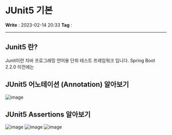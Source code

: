 # JUnit5 기본
**Write** : 2023-02-14 20:33
**Tag** :
***
## Junit5 란?
Junit이란 자바 프로그래밍 언어용 단위 테스트 프레임워크 입니다.
Spring Boot 2.2.0 이전에는
## JUnit5 어노테이션 (Annotation) 알아보기
![image](https://user-images.githubusercontent.com/56426044/218726724-54f29232-17ba-42a5-9912-31c84b209667.png)

## JUnit5 Assertions 알아보기
![image](https://user-images.githubusercontent.com/56426044/218731630-5ea3d5f4-6d85-4d66-b927-a65997e44323.png)
![image](https://user-images.githubusercontent.com/56426044/218731676-95f0bd63-d571-4e54-8e0f-0c39e883f2e8.png)
![image](https://user-images.githubusercontent.com/56426044/218731731-30a889cf-37db-4d33-bcc6-95d51838d0d7.png)
